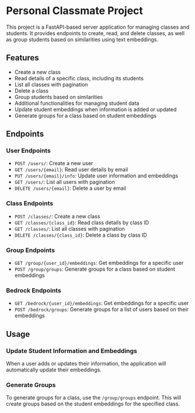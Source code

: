 # Personal Classmate Project

This project is a FastAPI-based server application for managing classes and students. It provides endpoints to create, read, and delete classes, as well as group students based on similarities using text embeddings.

## Features

- Create a new class
- Read details of a specific class, including its students
- List all classes with pagination
- Delete a class
- Group students based on similarities
- Additional functionalities for managing student data
- Update student embeddings when information is added or updated
- Generate groups for a class based on student embeddings

## Endpoints

### User Endpoints

- `POST /users/`: Create a new user
- `GET /users/{email}`: Read user details by email
- `PUT /users/{email}/info`: Update user information and embeddings
- `GET /users/`: List all users with pagination
- `DELETE /users/{email}`: Delete a user by email

### Class Endpoints

- `POST /classes/`: Create a new class
- `GET /classes/{class_id}`: Read class details by class ID
- `GET /classes/`: List all classes with pagination
- `DELETE /classes/{class_id}`: Delete a class by class ID

### Group Endpoints

- `GET /group/{user_id}/embeddings`: Get embeddings for a specific user
- `POST /group/groups`: Generate groups for a class based on student embeddings

### Bedrock Endpoints

- `GET /bedrock/{user_id}/embeddings`: Get embeddings for a specific user
- `POST /bedrock/groups`: Generate groups for a list of users based on their embeddings

## Usage

### Update Student Information and Embeddings

When a user adds or updates their information, the application will automatically update their embeddings.

### Generate Groups

To generate groups for a class, use the `/group/groups` endpoint. This will create groups based on the student embeddings for the specified class.